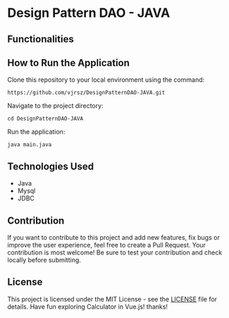# Design Pattern DAO - JAVA

## Functionalities

## How to Run the Application
Clone this repository to your local environment using the command:
```
https://github.com/vjrsz/DesignPatternDAO-JAVA.git
```
Navigate to the project directory:
```
cd DesignPatternDAO-JAVA
```
Run the application:
```
java main.java
```

## Technologies Used
- Java
- Mysql
- JDBC

## Contribution
If you want to contribute to this project and add new features, fix bugs or improve the user experience, feel free to create a Pull Request. Your contribution is most welcome! Be sure to test your contribution and check locally before submitting.

## License
This project is licensed under the MIT License - see the <a href="./LICENSE">LICENSE</a> file for details.
Have fun exploring Calculator in Vue.js! thanks!